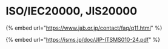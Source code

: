 # ISO/IEC20000, JIS20000



{% embed url="https://www.jab.or.jp/contact/faq/q11.html" %}



{% embed url="https://isms.jp/doc/JIP-ITSMS010-24.pdf" %}



